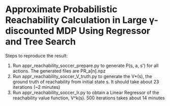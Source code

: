 # Approximate Probabilistic Reachability Calculation in Large γ-discounted MDP Using Regressor and Tree Search

Steps to reproduce the result:
1. Run appr_reachability_soccer_prepare.py to generate P(s, a, s') for all actions. The generated files are PR_a[n].npz
2. Run appr_reachability_soccer_V_truth.py to generate the V*(s), the ground truth of reachability from initial state s. It should take about 23 iterations (~2 minutes)
3. Run appr_reachability_soccer_lr.py to obtain a Linear Regressor of the reachability value function, V^k(s). 500 iterations takes about 14 minutes
